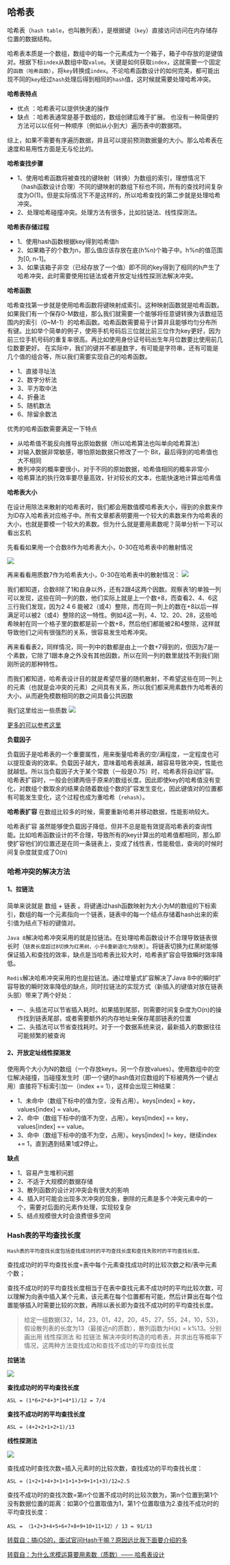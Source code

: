 ## 哈希表 

哈希表（`hash table`，也叫散列表），是根据键（`key`）直接访问访问在内存储存位置的数据结构。

哈希表本质是一个数组，数组中的每一个元素成为一个箱子，箱子中存放的是键值对。根据下标`index`从数组中取`value`。关键是如何获取`index`，这就需要一个固定的`函数（哈希函数）`，将`key`转换成`index`。不论哈希函数设计的如何完美，都可能出现不同的`key`经过`hash`处理后得到相同的`hash`值，这时候就需要处理哈希冲突。

 **哈希表特点**
- 优点 ：哈希表可以提供快速的操作
- 缺点 ：哈希表通常是基于数组的，数组创建后难于扩展。 也没有一种简便的方法可以以任何一种顺序〔例如从小到大）遍历表中的数据项。

综上，如果不需要有序遍历数据，井且可以提前预测数据量的大小。那么哈希表在速度和易用性方面是无与伦比的。


**哈希查找步骤**

- 1、使用哈希函数将被查找的键映射（转换）为数组的索引，理想情况下（hash函数设计合理）不同的键映射的数组下标也不同，所有的查找时间复杂度为O(1)。但是实际情况下不是这样的，所以哈希查找的第二步就是处理哈希冲突。
- 2、处理哈希碰撞冲突。处理方法有很多，比如拉链法、线性探测法。


**哈希表存储过程**
- 1、使用hash函数根据key得到哈希值h
- 2、如果箱子的个数为n，那么值应该存放在底(h%n)个箱子中。h%n的值范围为[0, n-1]。
- 3、如果该箱子非空（已经存放了一个值）即不同的key得到了相同的h产生了哈希冲突，此时需要使用拉链法或者开放定址线性探测法解决冲突。


**哈希函数**


哈希查找第一步就是使用哈希函数将键映射成索引。这种映射函数就是哈希函数。如果我们有一个保存0-M数组，那么我们就需要一个能够将任意键转换为该数组范围内的索引（0~M-1）的哈希函数。哈希函数需要易于计算并且能够均匀分布所有键。比如举个简单的例子，使用手机号码后三位就比前三位作为key更好，因为前三位手机号码的重复率很高。再比如使用身份证号码出生年月位数要比使用前几位数要更好。
在实际中，我们的键并不都是数字，有可能是字符串，还有可能是几个值的组合等，所以我们需要实现自己的哈希函数。

- 1、直接寻址法
- 2、数字分析法
- 3、平方取中法
- 4、折叠法
- 5、随机数法
- 6、除留余数法

优秀的哈希函数需要满足一下特点
- 从哈希值不能反向推导出原始数据（所以哈希算法也叫单向哈希算法）
- 对输入数据非常敏感，哪怕原始数据只修改了一个 Bit，最后得到的哈希值也大不相同
- 散列冲突的概率要很小，对于不同的原始数据，哈希值相同的概率非常小
- 哈希算法的执行效率要尽量高效，针对较长的文本，也能快速地计算出哈希值





**哈希表大小**

在设计用除法来散射的哈希表时，我们都会用数值模哈希表大小，得到的余数来作为ID存入哈希表对应格子中。所有文章都表明要用一个较大的素数来作为哈希表的大小，也就是要模一个较大的素数。但为什么就是要用素数呢？简单分析一下可以看出玄机

先看看如果用一个合数8作为哈希表大小，0-30在哈希表中的散射情况

![](https://github.com/SunshineBrother/LeetCodeStudy/blob/master/数据结构/哈希表/哈希表大小1.png)


再来看看用质数7作为哈希表大小，0-30在哈希表中的散射情况：
![](https://github.com/SunshineBrother/LeetCodeStudy/blob/master/数据结构/哈希表/哈希表大小2.png)


我们都知道，合数8除了1和自身以外，还有2跟4这两个因数。观察表1的单独一列可以发现，这些在同一列的数，他们实际上就是上一个数+8，而查看2、4、6这三行我们发现，因为2 4 6 能被2（或4）整除，而在同一列上的数在+8以后一样满足可以被2（或4）整除的这一特性。例如4这一列，4、12、20、28，这些哈希映射在同一个格子里的数都是前一个数+8，然后他们都能被2和4整除，这样就导致他们之间有很强烈的关系，很容易发生哈希冲突。

再来看看表2，同样情况，同一列中的数都是由上一个数+7得到的，但因为7是一个素数，它除了1跟本身之外没有其他因数，所以在同一列的数里就找不到我们刚刚所说的那种特性。

而我们都知道，哈希表设计目的就是希望尽量的随机散射，不希望这些在同一列上的元素（也就是会冲突的元素）之间具有关系，所以我们都采用素数作为哈希表的大小，从而避免模数相同的数之间具备公共因数

我们这里给出一些质数
![](https://github.com/SunshineBrother/LeetCodeStudy/blob/master/数据结构/哈希表/哈希表大小3.png)


[更多的可以参考这里](https://planetmath.org/goodhashtableprimes)


**负载因子**

负载因子是哈希表的一个重要属性，用来衡量哈希表的空/满程度，一定程度也可以提现查询的效率。负载因子越大，意味着哈希表越满，越容易导致冲突，性能也就越低。所以当负载因子大于某个常数（一般是0.75）时，哈希表将自动扩容。哈希表扩容时，一般会创建两倍于原来的数组长度。因此即使key的哈希值没有变化，对数组个数取余的结果会随着数组个数的扩容发生变化，因此键值对的位置都有可能发生变化，这个过程也成为重哈希（`rehash`）。

 
**哈希表扩容** 在数组比较多的时候，需要重新哈希并移动数据，性能影响较大。

哈希表扩容 虽然能够使负载因子降低，但并不总是能有效提高哈希表的查询性能。比如哈希函数设计的不合理，导致所有的key计算出的哈希值都相同，那么即使扩容他们的位置还是在同一条链表上，变成了线性表，性能极低，查询的时候时间复杂度就变成了O(n)


### 哈希冲突的解决方法


#### 1、拉链法


简单来说就是 数组 + 链表 。将键通过hash函数映射为大小为M的数组的下标索引，数组的每一个元素指向一个链表，链表中的每一个结点存储着hash出来的索引值为结点下标的键值对。


`Java 8`解决哈希冲突采用的就是拉链法。在处理哈希函数设计不合理导致链表很长时（`链表长度超过8切换为红黑树，小于6重新退化为链表`）。将链表切换为红黑树能够保证插入和查找的效率，缺点是当哈希表比较大时，哈希表扩容会导致瞬时效率降低。

`Redis`解决哈希冲突采用的也是拉链法。通过增量式扩容解决了Java 8中的瞬时扩容导致的瞬时效率降低的缺点，同时拉链法的实现方式（新插入的键值对放在链表头部）带来了两个好处：

- 一、头插法可以节省插入耗时。如果插到尾部，则需要时间复杂度为O(n)的操作找到链表尾部，或者需要额外的内存地址来保存尾部链表的位置
- 二、头插法可以节省查找耗时。对于一个数据系统来说，最新插入的数据往往可能频繁的被查询


#### 2、开放定址线性探测发

使用两个大小为N的数组（一个存放keys，另一个存放values）。使用数组中的空位解决碰撞，当碰撞发生时（即一个键的hash值对应数组的下标被两外一个键占用）直接将下标索引加一（index += 1），这样会出现三种结果：
 - 1、未命中（数组下标中的值为空，没有占用）。keys[index] = key，values[index] = value。
 - 2、命中（数组下标中的值不为空，占用）。keys[index] == key，values[index] == value。
 - 3、命中（数组下标中的值不为空，占用）。keys[index] != key，继续index += 1，直到遇到结果1或2停止。


**缺点**
- 1、容易产生堆积问题
- 2、不适于大规模的数据存储
- 3、散列函数的设计对冲突会有很大的影响
- 4、插入时可能会出现多次冲突的现象，删除的元素是多个冲突元素中的一个，需要对后面的元素作处理，实现较复杂
- 5、结点规模很大时会浪费很多空间




### Hash表的平均查找长度

`Hash表的平均查找长度包括查找成功时的平均查找长度和查找失败时的平均查找长度。`

查找成功时的平均查找长度=表中每个元素查找成功时的比较次数之和/表中元素个数；

查找不成功时的平均查找长度相当于在表中查找元素不成功时的平均比较次数，可以理解为向表中插入某个元素，该元素在每个位置都有可能，然后计算出在每个位置能够插入时需要比较的次数，再除以表长即为查找不成功时的平均查找长度。
 

> 给定一组数据{32，14，23，01，42，20，45，27，55，24，10，53}，假设散列表的长度为13（最接近n的质数），散列函数为H(k) = k%13。分别画出用 线性探测法 和 拉链法 解决冲突时构造的哈希表，并求出在等概率下情况，这两种方法查找成功和查找不成功的平均查找长度

 **拉链法**

![](https://github.com/SunshineBrother/LeetCodeStudy/blob/master/数据结构/哈希表/拉链法.png)

**查找成功时的平均查找长度**

```
ASL = (1*6+2*4+3*1+4*1)/12 = 7/4
```
**查找不成功时的平均查找长度**

```
ASL = (4+2+2+1+2+1)/13
```


**线性探测法**

![](https://github.com/SunshineBrother/LeetCodeStudy/blob/master/数据结构/哈希表/线性探测法.png)


查找成功时查找次数=插入元素时的比较次数，查找成功的平均查找长度：

```
ASL = (1+2+1+4+3+1+1+1+3+9+1+1+3)/12=2.5
```

查找不成功时的查找次数=第n个位置不成功时的比较次数为，第n个位置到第1个没有数据位置的距离：如第0个位置取值为1，第1个位置取值为2.查找不成功时的平均查找长度：


```
ASL = （1+2+3+4+5+6+7+8+9+10+11+12）/ 13 = 91/13
```


[转载自：搞iOS的，面试官问Hash干嘛？原因远比我下面要介绍的多](https://juejin.im/post/5c6abfc86fb9a049c04396a7)

[转载自：为什么求模运算要用素数（质数）—— 哈希表设计](https://blog.csdn.net/wangchong_fly/article/details/47442265)













